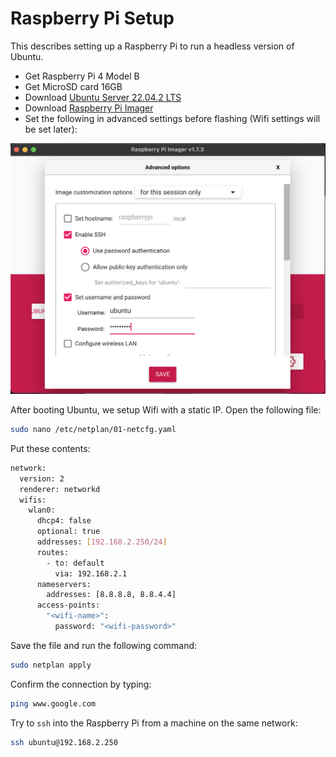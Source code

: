 # Raspberry Pi Setup

This describes setting up a Raspberry Pi to run a headless version of Ubuntu.

- Get Raspberry Pi 4 Model B
- Get MicroSD card 16GB
- Download [Ubuntu Server 22.04.2 LTS](https://ubuntu.com/download/raspberry-pi/thank-you?version=22.04.2&architecture=server-arm64+raspi)
- Download [Raspberry Pi Imager](https://www.raspberrypi.com/software/)
- Set the following in advanced settings before flashing (Wifi settings will be set later):

![Raspberry Pi Imager Settings](img/ubuntu_setup.png 'Raspberry Pi Imager Settings')

After booting Ubuntu, we setup Wifi with a static IP. Open the following file:

```bash
sudo nano /etc/netplan/01-netcfg.yaml
```

Put these contents:

```bash
network:
  version: 2
  renderer: networkd
  wifis:
    wlan0:
      dhcp4: false
      optional: true
      addresses: [192.168.2.250/24]
      routes:
        - to: default
          via: 192.168.2.1
      nameservers:
        addresses: [8.8.8.8, 8.8.4.4]
      access-points:
        "<wifi-name>":
          password: "<wifi-password>"
```

Save the file and run the following command:

```bash
sudo netplan apply
```

Confirm the connection by typing:

```bash
ping www.google.com
```

Try to `ssh` into the Raspberry Pi from a machine on the same network:

```bash
ssh ubuntu@192.168.2.250
```

